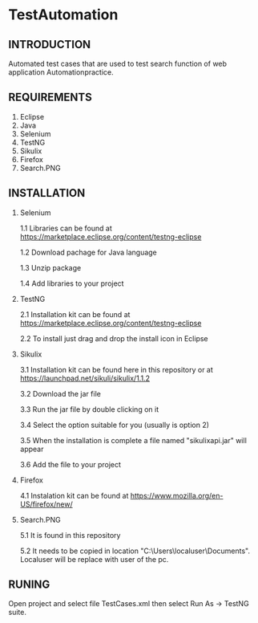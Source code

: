 # TestAutomation
INTRODUCTION
------------
Automated test cases that are used to test search function of web application Automationpractice.



REQUIREMENTS
------------
  1. Eclipse
  2. Java
  3. Selenium
  4. TestNG
  5. Sikulix
  6. Firefox
  7. Search.PNG
  
  


INSTALLATION
------------
  1. Selenium 
  
      1.1 Libraries can be found at https://marketplace.eclipse.org/content/testng-eclipse
      
      1.2 Download pachage for Java language
      
      1.3 Unzip package
      
      1.4 Add libraries to your project  
      
  2. TestNG
  
      2.1 Installation kit can be found at https://marketplace.eclipse.org/content/testng-eclipse
      
      2.2 To install just drag and drop the install icon in Eclipse
      
  3. Sikulix
  
      3.1 Installation kit can be found here in this repository or at https://launchpad.net/sikuli/sikulix/1.1.2
      
      3.2 Download the jar file
      
      3.3 Run the jar file by double clicking on it
      
      3.4 Select the option suitable for you (usually is option 2)
      
      3.5 When the installation is complete a file named "sikulixapi.jar" will appear
      
      3.6 Add the file to your project
      
  4. Firefox
  
      4.1 Instalation kit can be found at https://www.mozilla.org/en-US/firefox/new/
      
  5. Search.PNG
  
      5.1 It is found in this repository
      
      5.2 It needs to be copied in location "C:\Users\localuser\Documents". Localuser will be replace with user of the pc.
      
 


RUNING
------------
Open project and select file TestCases.xml then select Run As -> TestNG suite.
